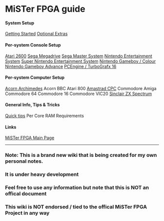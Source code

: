 # MiSTer FPGA guide


#### System Setup
[Getting Started](mister_getstart.md)
[Optional Extras](mister_optional.md)
 
#### Per-system Console Setup
[Atari 2600](mister_2600.md)
[Sega Megadrive](mister_megadrive.md)
[Sega Master System](mister_sms.md)
[Nintendo Entertainment System](mister_nes.md)
[Super Nintendo Entertainment System](mister_snes.md)
[Nintendo Gameboy / Colour](mister_gb.md)
[Nintendo Gameboy Advance](mister_gba.md)
[PCEngine / TurboGrafx 16](mister_pce.md)


#### Per-system Computer Setup
[Acorn Archimedes](mister_archimedes.md)
Acorn BBC
Atari 800
[Amastrad CPC](mister_amstrad.md)
Commodore Amiga
Commodore 64
Commodore 16
Commodore VIC20
[Sinclair ZX Spectrum](mister_spectrum.md)


#### General Info, Tips & Tricks
[Quick tips](mister_tips.md)
Per Core RAM Requirements



#### Links
[MiSTer FPGA Main Page](https://github.com/MiSTer-devel/Main_MiSTer/wiki)

     
___
### Note: This is a brand new wiki that is being created for my own personal notes.
### It is under heavy development
### Feel free to use any information but note that this is NOT an offical document
### This wiki is NOT endorsed / tied to the offical MiSTer FPGA Project in any way
